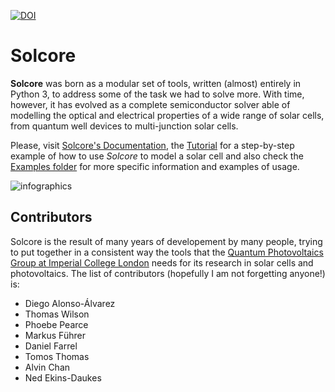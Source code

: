 [![DOI](https://zenodo.org/badge/DOI/10.5281/zenodo.1185316.svg)](https://doi.org/10.5281/zenodo.1185316)

Solcore
=======

**Solcore** was born as a modular set of tools, written (almost) entirely in Python 3, to address some of the task we had to solve more. With time, however, it has evolved as a complete semiconductor solver able of modelling the optical and electrical properties of a wide range of solar cells, from quantum well devices to multi-junction solar cells. 

Please, visit [Solcore\'s Documentation](http://dalonsoa.github.io/solcore5), the [Tutorial](docs/source/tutorial.md) for a step-by-step example of how to use *Solcore* to model a solar cell and also check the [Examples folder](examples) for more specific information and examples of usage. 

![infographics](docs/source/Infographics.jpg "Overview of Solcore")

Contributors
------------

Solcore is the result of many years of developement by many people,
trying to put together in a consistent way the tools that the [Quantum
Photovoltaics Group at Imperial College London](https://www.imperial.ac.uk/quantum-photovoltaics/) needs for its
research in solar cells and photovoltaics. The list of contributors
(hopefully I am not forgetting anyone!) is:

-   Diego Alonso-Álvarez
-   Thomas Wilson
-   Phoebe Pearce
-   Markus Führer
-   Daniel Farrel
-   Tomos Thomas
-   Alvin Chan
-   Ned Ekins-Daukes